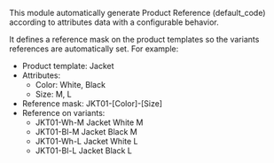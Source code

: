 This module automatically generate Product Reference (default_code)
according to attributes data with a configurable behavior.

It defines a reference mask on the product templates so the variants
references are automatically set. For example:

- Product template: Jacket
- Attributes:
  - Color: White, Black
  - Size: M, L
- Reference mask: JKT01-\[Color\]-\[Size\]
- Reference on variants:
  - JKT01-Wh-M Jacket White M
  - JKT01-Bl-M Jacket Black M
  - JKT01-Wh-L Jacket White L
  - JKT01-Bl-L Jacket Black L
